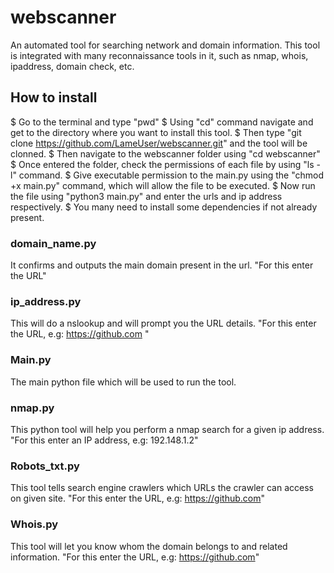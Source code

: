 # webscanner

An automated tool for searching network and domain information. This tool is integrated with many reconnaissance tools in it, such as nmap, whois, ipaddress, domain check, etc. 

## How to install 

$ Go to the terminal and type "pwd"
$ Using "cd" command navigate and get to the directory where you want to install this tool.
$ Then type "git clone https://github.com/LameUser/webscanner.git" and the tool will be clonned.
$ Then navigate to the webscanner folder using "cd webscanner"
$ Once entered the folder, check the permissions of each file by using "ls -l" command.
$ Give executable permission to the main.py using the "chmod +x main.py" command, which will allow the file to be executed.
$ Now run the file using "python3 main.py" and enter the urls and ip address respectively.
$ You many need to install some dependencies if not already present.

### domain_name.py

It confirms and outputs the main domain present in the url.
"For this enter the URL"

### ip_address.py

This will do a nslookup and will prompt you the URL details.
"For this enter the URL, e.g: https://github.com "

### Main.py

The main python file which will be used to run the tool.

### nmap.py

This python tool will help you perform a nmap search for a given ip address.
"For this enter an IP address, e.g: 192.148.1.2"

### Robots_txt.py

This tool tells search engine crawlers which URLs the crawler can access on given site.
"For this enter the URL, e.g: https://github.com"

### Whois.py

This tool will let you know whom the domain belongs to and related information.
"For this enter the URL, e.g: https://github.com"
